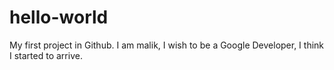 # hello-world
My first project in Github.
I am malik, I wish to be a Google Developer, I think I started to arrive.
